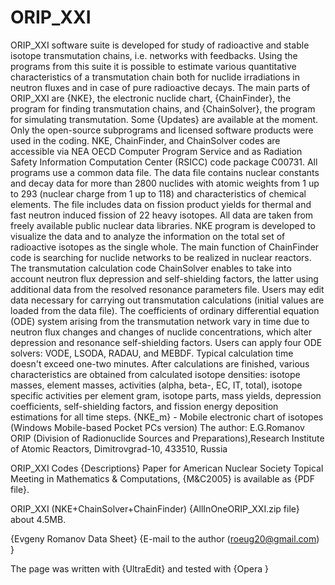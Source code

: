 # ORIP_XXI
ORIP_XXI software suite is developed for study of radioactive and stable isotope transmutation chains, i.e. networks with feedbacks. Using the programs from this suite it is possible to estimate various quantitative characteristics of a transmutation chain both for nuclide irradiations in neutron fluxes and in case of pure radioactive decays. The main parts of ORIP_XXI are {NKE}, the electronic nuclide chart, {ChainFinder}, the program for finding transmutation chains, and {ChainSolver}, the program for simulating transmutation. Some {Updates} are available at the moment. Only the open-source subprograms and licensed software products were used in the coding. NKE, ChainFinder, and ChainSolver codes are accessible via NEA OECD Computer Program Service and as Radiation Safety Information Computation Center (RSICC) code package C00731. All programs use a common data file. The data file contains nuclear constants and decay data for more than 2800 nuclides with atomic weights from 1 up to 293 (nuclear charge from 1 up to 118) and characteristics of chemical elements. The file includes data on fission product yields for thermal and fast neutron induced fission of 22 heavy isotopes. All data are taken from freely available public nuclear data libraries. NKE program is developed to visualize the data and to analyze the information on the total set of radioactive isotopes as the single whole. The main function of ChainFinder code is searching for nuclide networks to be realized in nuclear reactors. The transmutation calculation code ChainSolver enables to take into account neutron flux depression and self-shielding factors, the latter using additional data from the resolved resonance parameters file. Users may edit data necessary for carrying out transmutation calculations (initial values are loaded from the data file). The coefficients of ordinary differential equation (ODE) system arising from the transmutation network vary in time due to neutron flux changes and changes of nuclide concentrations, which alter depression and resonance self-shielding factors. Users can apply four ODE solvers: VODE, LSODA, RADAU, and MEBDF. Typical calculation time doesn't exceed one-two minutes. After calculations are finished, various characteristics are obtained from calculated isotope densities: isotope masses, element masses, activities (alpha, beta-, EC, IT, total), isotope specific activities per element gram, isotope parts, mass yields, depression coefficients, self-shielding factors, and fission energy deposition estimations for all time steps. 
{NKE_m} - Mobile electronic chart of isotopes (Windows Mobile-based Pocket PCs version) 
The author: E.G.Romanov
ORIP (Division of Radionuclide Sources and Preparations),Research Institute of Atomic Reactors, Dimitrovgrad-10, 433510, Russia 

ORIP_XXI Codes {Descriptions} 
Paper for American Nuclear Society Topical Meeting in Mathematics & Computations, {M&C2005} is available as {PDF file}. 

ORIP_XXI (NKE+ChainSolver+ChainFinder) {AllInOneORIP_XXI.zip file} about 4.5MB. 


{Evgeny Romanov Data Sheet} 
{E-mail to the author (roeug20@gmail.com) } 

The page was written with {UltraEdit} and tested with {Opera }

 
